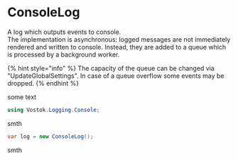 # ConsoleLog

A log which outputs events to console.  
The implementation is asynchronous: logged messages are not immediately rendered and written to console. Instead, they are added to a queue which is processed by a background worker. 

{% hint style="info" %}
The capacity of the queue can be changed via "UpdateGlobalSettings". In case of a queue overflow some events may be dropped.
{% endhint %}

some text

```csharp
using Vostok.Logging.Console;
```

smth

```csharp
var log = new ConsoleLog();
```

smth



